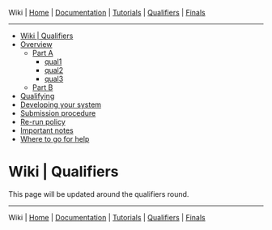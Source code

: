 Wiki | [Home](../../README.md) | [Documentation](../documentation/documentation.md) | [Tutorials](../tutorials/tutorials.md) | [Qualifiers](../qualifiers/qualifier.md) | [Finals](../finals/finals.md)

-------------------------------------------------


- [Wiki | Qualifiers](#wiki--qualifiers)
- [Overview](#overview)
  - [Part A](#part-a)
    - [qual1](#qual1)
    - [qual2](#qual2)
    - [qual3](#qual3)
  - [Part B](#part-b)
- [Qualifying](#qualifying)
- [Developing your system](#developing-your-system)
- [Submission procedure](#submission-procedure)
- [Re-run policy](#re-run-policy)
- [Important notes](#important-notes)
- [Where to go for help](#where-to-go-for-help)

# Wiki | Qualifiers

This page will be updated around the qualifiers round.

-------------------------------------------------

Wiki | [Home](../../README.md) | [Documentation](../documentation/documentation.md) | [Tutorials](../tutorials/tutorials.md) | [Qualifiers](../qualifiers/qualifier.md) | [Finals](../finals/finals.md)
